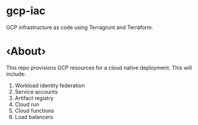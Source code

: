 # gcp-iac

GCP infrastructure as code using Terragrunt and Terraform.

# ‹About›

This repo provisions GCP resources for a cloud native deployment.
This will include:

1. Workload identity federation
2. Service accounts
3. Artifact registry
4. Cloud run
5. Cloud functions
6. Load balancers

